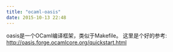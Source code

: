 ```yaml
---
title: "ocaml-oasis"
date: 2015-10-13 22:48
---
```



oasis是一个OCaml编译框架，类似于Makefile。
这里是个好的参考: http://oasis.forge.ocamlcore.org/quickstart.html

